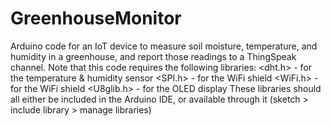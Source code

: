 # GreenhouseMonitor
Arduino code for an IoT device to measure soil moisture, temperature, and humidity in a greenhouse, and report those readings to a ThingSpeak channel.
Note that this code requires the following libraries:
<dht.h> - for the temperature & humidity sensor
<SPI.h> - for the WiFi shield
<WiFi.h> - for the WiFi shield
<U8glib.h> - for the OLED display
These libraries should all either be included in the Arduino IDE, or available through it (sketch > include library > manage libraries)
